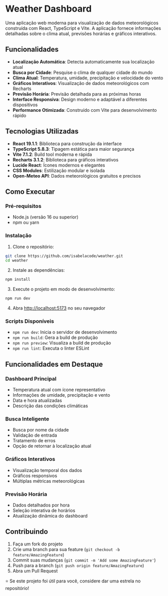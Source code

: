 #  Weather Dashboard

Uma aplicação web moderna para visualização de dados meteorológicos construída com React, TypeScript e Vite. A aplicação fornece informações detalhadas sobre o clima atual, previsões horárias e gráficos interativos.

##  Funcionalidades

-  **Localização Automática**: Detecta automaticamente sua localização atual
-  **Busca por Cidade**: Pesquise o clima de qualquer cidade do mundo
-  **Clima Atual**: Temperatura, umidade, precipitação e velocidade do vento
-  **Gráficos Interativos**: Visualização de dados meteorológicos com Recharts
-  **Previsão Horária**: Previsão detalhada para as próximas horas
-  **Interface Responsiva**: Design moderno e adaptável a diferentes dispositivos
-  **Performance Otimizada**: Construído com Vite para desenvolvimento rápido

##  Tecnologias Utilizadas

- **React 19.1.1**: Biblioteca para construção da interface
- **TypeScript 5.8.3**: Tipagem estática para maior segurança
- **Vite 7.1.2**: Build tool moderna e rápida
- **Recharts 3.1.2**: Biblioteca para gráficos interativos
- **Lucide React**: Ícones modernos e elegantes
- **CSS Modules**: Estilização modular e isolada
- **Open-Meteo API**: Dados meteorológicos gratuitos e precisos

##  Como Executar

### Pré-requisitos

- Node.js (versão 16 ou superior)
- npm ou yarn

### Instalação

1. Clone o repositório:
```bash
git clone https://github.com/isabelacode/weather.git
cd weather
```

2. Instale as dependências:
```bash
npm install
```

3. Execute o projeto em modo de desenvolvimento:
```bash
npm run dev
```

4. Abra [http://localhost:5173](http://localhost:5173) no seu navegador

### Scripts Disponíveis

- `npm run dev`: Inicia o servidor de desenvolvimento
- `npm run build`: Gera a build de produção
- `npm run preview`: Visualiza a build de produção
- `npm run lint`: Executa o linter ESLint


##  Funcionalidades em Destaque

### Dashboard Principal
- Temperatura atual com ícone representativo
- Informações de umidade, precipitação e vento
- Data e hora atualizadas
- Descrição das condições climáticas

### Busca Inteligente
- Busca por nome da cidade
- Validação de entrada
- Tratamento de erros
- Opção de retornar à localização atual

### Gráficos Interativos
- Visualização temporal dos dados
- Gráficos responsivos
- Múltiplas métricas meteorológicas

### Previsão Horária
- Dados detalhados por hora
- Seleção interativa de horários
- Atualização dinâmica do dashboard

##  Contribuindo

1. Faça um fork do projeto
2. Crie uma branch para sua feature (`git checkout -b feature/AmazingFeature`)
3. Commit suas mudanças (`git commit -m 'Add some AmazingFeature'`)
4. Push para a branch (`git push origin feature/AmazingFeature`)
5. Abra um Pull Request


⭐ Se este projeto foi útil para você, considere dar uma estrela no repositório!

